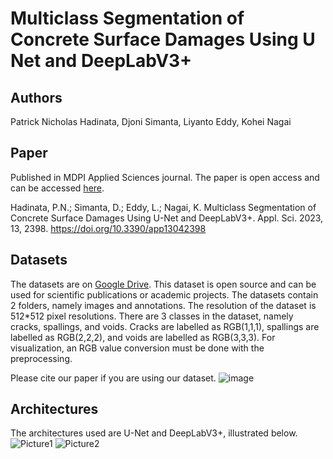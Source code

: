 # Multiclass Segmentation of Concrete Surface Damages Using U Net and DeepLabV3+
## Authors
Patrick Nicholas Hadinata, Djoni Simanta, Liyanto Eddy, Kohei Nagai
## Paper
Published in MDPI Applied Sciences journal. The paper is open access and can be accessed [here](https://www.mdpi.com/2076-3417/13/4/2398).

Hadinata, P.N.; Simanta, D.; Eddy, L.; Nagai, K. Multiclass Segmentation of Concrete Surface Damages Using U-Net and DeepLabV3+. Appl. Sci. 2023, 13, 2398. https://doi.org/10.3390/app13042398
## Datasets
The datasets are on [Google Drive](https://drive.google.com/file/d/1M76eI-TsgmfsKsMKTusONNcR_QEqEzdF/view?usp=sharing). This dataset is open source and can be used for scientific publications or academic projects. The datasets contain 2 folders, namely images and annotations. The resolution of the dataset is 512*512 pixel resolutions. There are 3 classes in the dataset, namely cracks, spallings, and voids. Cracks are labelled as RGB(1,1,1), spallings are labelled as RGB(2,2,2), and voids are labelled as RGB(3,3,3). For visualization, an RGB value conversion must be done with the preprocessing.

Please cite our paper if you are using our dataset.
![image](https://user-images.githubusercontent.com/87515620/218244873-d23418fc-9969-4893-be24-7614ecc84802.png)

## Architectures
The architectures used are U-Net and DeepLabV3+, illustrated below.
![Picture1](https://user-images.githubusercontent.com/87515620/218976540-b8949c24-69e8-4f0c-b7f0-32fe54b526fc.png)
![Picture2](https://user-images.githubusercontent.com/87515620/218976562-2945a2bd-2590-4c8c-9a71-48628b85711c.png)







